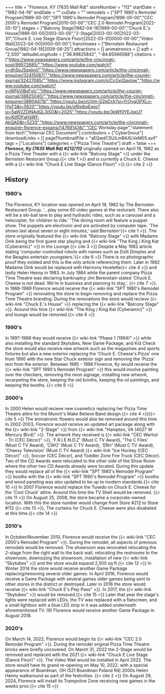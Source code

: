 +++
title = "Florence, KY (7635 Mall Rd)"
storeNumber = "112"
startDate = "1982-04-19"
endDate = ""
cuDate = ""
remodels = ["SPT 1980's Remodel Program|1989-00-00","SPT 1990's Remodel Program|1998-00-00","CEC 2000's Remodel Program|2010-00-00","CEC 2.0 Remodel Program|2022-05-10"]
stages = ["Balcony Stage|1982-04-19|1989-00-00","Chuck E.'s House|1989-00-00|2003-00-00","2-Stage|2003-00-00|2022-03-31","Chuck E. Live Stage (Dance Floor)|2022-03-31|0000-00-00","Video Wall|2022-04-00|0000-00-00"]
franchisees = ["Bernstein Restaurant Group|1982-04-19|2008-08-25"]
attractions = []
animatronics = []
sqft = "2,500"
latitudeLongitude = ["38.99825842", "-84.65566588"]
citations = ["https://www.newspapers.com/article/the-cincinnati-post/99572685/","https://www.youtube.com/watch?v=dhSpJSqxkn0","https://www.newspapers.com/article/the-cincinnati-enquirer/32415087/","https://www.newspapers.com/article/the-courier-journal/32427085/","https://www.instagram.com/p/CcGxjQavlow","https://www.youtube.com/watch?v=WFkViBxFxlc","https://www.newspapers.com/article/the-courier-journal/38825040/","https://www.newspapers.com/article/the-cincinnati-enquirer/38804479/","https://youtu.be/xUVm-D2eDck?si=YrOyqOPXLo-IYgT3&t=5620","https://youtu.be/sf6stbxEwjo?si=5aW2ZDINAdQL3jSO&t=2025","https://youtu.be/3pWf0YEJgxU?si=KdfDFaHsWf-AkQAD&t=5233","https://www.newspapers.com/article/the-cincinnati-enquirer-florence-expansi/147691436/","CEC Workday page","statement from tech","Internal CEC Document"]
contributors = ["CyberSnout"]
downloadLinks = []
pageThumbnailFile = "aEQwdC5UiLmBAXLVeM05.avif"
tags = ["Locations"]
categories = ["Pizza Time Theatre"]
draft = false
+++
***Florence, Ky (7635 Mall Rd) #212/112*** originally opened on April 19, 1982 as a Pizza Time Theater with a {{< wiki-link "Balcony Stage" >}} under the Bernstein Resturant Group.{{< cite 1 >}} and is currently a Chuck E. Cheese with a {{< wiki-link "Chuck E Live Stage (Dance Floor)" >}}.{{< cite 2 >}}

## History
### 1980's
The Florence, KY location was opened on April 19, 1982 by The Bernstein Restaurant Group. '...play some 60 video games at the resturant. There also will be a ski-ball lane to play and hydraulic rides, such as a carousel and a helocopter, for children to ride.' 'The dining room will feature a puppet show. The puppets are electronic and are activated by computer tape. 'The shows last about seven or eight minutes,' said Bernstein'{{< cite 1 >}}. The store originally featured the {{< wiki-link "Balcony Stage" >}} with Madame Oink being the first guest star playing and {{< wiki-link "The King / King Kat (Cyberamic)" >}} in the Lounge.{{< cite 3 >}} Despite a May 1982 article stating 'computer-controlled robots with names such as Dolli Dimples and the Beagles entertain youngsters.'{{< cite 6 >}} There is no photographic proof they existed and this is the only article referencing them. Later in 1982 Madame Oink would be replaced with Harmony Howlette{{< cite 4 >}} and lastly Helen Henny in 1983. In July 1984 while the parent company Pizza Time Theatre was declaring bankruptcy Jim Berenstain stated 'Chuck E. Cheese is not dead. We're in business and planning to stay,'. {{< cite 7 >}}. In 1988-1989 Florence would receive the {{< wiki-link "SPT 1980's Remodel Program" >}} renovating the store to begin removing and replace the Pizza Time Theatre branding. During the renovations the store would recieve {{< wiki-link "Chuck E.'s House" >}} replacing the {{< wiki-link "Balcony Stage" >}}. Around this time {{< wiki-link "The King / King Kat (Cyberamic)" >}} and lounge would be removed.{{< cite 8 >}}

### 1990's
In 1997-1998 they would receive {{< wiki-link "Phase 1 (1994)" >}} while also installing the standard Skytubes, New Game Package, and Kid Check the store would also receive new artwork such as the magazines and sports fixtures but also a new exterior replacing the 'Chuck E. Cheese's Pizza' one from 1990 with the new Star Chuck exterior sign and removing the 'Pizza' text from the exterior. Between 1995 - 1998 Florence, Ky would receive the {{< wiki-link "SPT 1990's Remodel Program" >}} this would involve painting over the checkers, removing the neon signage, installing new artwork, recarpeting the store, keeping the old booths, keeping the oil paintings, and keeping the booths. {{< cite 9 >}}

### 2000's
In 2000 Helen would recieve new cosmetics replacing her Pizza Time Theatre attire for the Munch's Make Believe Band design.{{< cite 4 >}}{{< cite 5 >}} The animatronic flowers would also be removed around this time.  In 2002-2003, Florence would receive an updated art package along with the {{< wiki-link "2-Stage" >}} from {{< wiki-link "Hampton, VA (4027 W Mercury Blvd)" >}}. The artwork they received is {{< wiki-link "CEC Warhol - Tri (CEC Décor)" >}}, 'F.R.I.E.N.D.Z' (Must C TV Award), 'The C Files' (Must C TV Award), 'CWO' (Must C TV Award), 'ERrr' (Must C TV Award), 'Cheesy Television' (Must C TV Award) {{< wiki-link "Ice Hockey (CEC Décor)" >}}, Soccer (CEC Décor), and Toddler Zone Fire Truck (CEC Décor). Two of the CD Awards were relocated to the other side of the Show Room where the other two CD Awards already were located. During this update they would replace all of the {{< wiki-link "SPT 1980's Remodel Program" >}} booths with the {{< wiki-link "SPT 1990's Remodel Program" >}} booths and wood paneling was also updated to be up to modern standards.{{< cite 10 >}} In 2007 Florence would replace the Tuxedo on Chuck E. Cheese for the 'Cool Chuck' attire. Around this time the TV Shell would be removed. {{< cite 11 >}} On August 25, 2008, the store became a corporate-owned location. With this the store number would change from Store #212 to Store #112 {{< cite 13 >}}, The curtains for Chuck E. Cheese were also disabeled at this time.{{< cite 14 >}}  

### 2010's
In October/November 2010, Florence would receive the {{< wiki-link "CEC 2000's Remodel Program" >}}. During the remodel, all aspects of previous remodels would be removed. The showroom was renovated relocating the 2-stage from the right wall to the back wall, relocating the restrooms to the showroom, downsizing the showroom, installation of new {{< wiki-link "Skytubes" >}} and the store would expand 2,500 sq ft.{{< cite 12 >}} In Winter 2014 the store would receive another Game Package replacing/removing several older games. In April 2016, Florence would receive a Game Package with several games older games being sent to other stores in the district or destroyed. Later in 2016 the store would receive {{< wiki-link "Chuck E's Play Pass" >}}. In 2017, the {{< wiki-link "Skytubes" >}} would be removed.{{< cite 15 >}}   Later that year the stage's lights were replaced with LEDs, the TV was replaced with a flatscreen, and a small lightbox with a blue LED strip in it was added underneath aforementioned TV. (9) Florence would receive another Game Package in August 2018. 

### 2020's
On March 14, 2022, Florence would begin its {{< wiki-link "CEC 2.0 Remodel Program" >}}. During the remodel original Pizza Time Theatre bricks were briefly uncovered. On March 31, 2022 the 2-Stage would be removed and replaced with the 2021 {{< wiki-link "Chuck E Live Stage (Dance Floor)" >}}. The Video Wall would be installed in April 2022. The store would have its grand re-opening on May 10, 2022, with a special appearance of Boardman, OH (521 Boardman Poland Rd) 2000s Helen Henny walkaround as part of the festivities. {{< cite 2 >}} On August 29, 2024, Florence will install its Trampoline Zone receiving new games in the weeks prior.{{< cite 15 >}}

